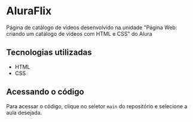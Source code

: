 # AluraFlix
Página de catálogo de vídeos desenvolvido na unidade "Página Web: criando um catálogo de vídeos com HTML e CSS" do Alura

## Tecnologias utilizadas
- HTML
- CSS

## Acessando o código
Para acessar o código, clique no seletor `main` do repositório e selecione a aula desejada.
